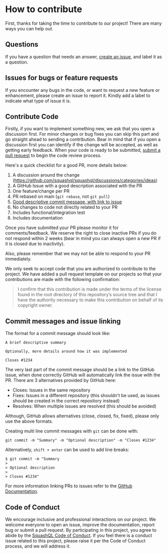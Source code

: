 # How to contribute

First, thanks for taking the time to contribute to our project! There are many ways you can help out.

## Questions

If you have a question that needs an answer, [create an issue](https://help.github.com/articles/creating-an-issue/), and label it as a question.

## Issues for bugs or feature requests

If you encounter any bugs in the code, or want to request a new feature or enhancement, please create an issue to report it. Kindly add a label to indicate what type of issue it is.

## Contribute Code

Firstly, if you want to implement something new, we ask that you open a 
discussion first. For minor changes or bug fixes you can skip this part and go straight ahead to sending a contribution. Bear in mind that if you open a discussion first you can identify if the change will be accepted, as well as getting early feedback. When your code is ready to be submitted, [submit a pull request](https://help.github.com/articles/creating-a-pull-request/) to begin the code review process.

Here's a quick checklist for a good PR, more details below:

1. A discussion around the change (https://github.com/squashql/squashql/discussions/categories/ideas)
2. A GitHub Issue with a good description associated with the PR
3. One feature/change per PR
4. PR rebased on main (`git rebase`, not `git pull`) 
5. [Good descriptive commit message, with link to issue](#commit-messages-and-issue-linking)
6. No changes to code not directly related to your PR
7. Includes functional/integration test
8. Includes documentation

Once you have submitted your PR please monitor it for comments/feedback. We reserve the right to close inactive PRs if you do not respond within 2 weeks (bear in mind you can always open a new PR if it is closed due to inactivity).

Also, please remember that we may not be able to respond to your PR immediately.

We only seek to accept code that you are authorized to contribute to the project. We have added a pull request template on our projects so that your contributions are made with the following confirmation:

> I confirm that this contribution is made under the terms of the license found in the root directory of this repository’s source tree and that I have the authority necessary to make this contribution on behalf of its copyright owner.

## Commit messages and issue linking

The format for a commit message should look like:

```
A brief descriptive summary

Optionally, more details around how it was implemented

Closes #1234
``` 

The very last part of the commit message should be a link to the GitHub issue, when done correctly GitHub will automatically link the issue with the PR. There are 3 alternatives provided by GitHub here:

* Closes: Issues in the same repository
* Fixes: Issues in a different repository (this shouldn't be used, as issues should be created in the correct repository instead)
* Resolves: When multiple issues are resolved (this should be avoided)

Although, GitHub allows alternatives (close, closed, fix, fixed), please only use the above formats.

Creating multi line commit messages with `git` can be done with:

```
git commit -m "Summary" -m "Optional description" -m "Closes #1234"
```

Alternatively, `shift + enter` can be used to add line breaks:

```
$ git commit -m "Summary
> 
> Optional description
> 
> Closes #1234"
```

For more information linking PRs to issues refer to the [GitHub Documentation](https://docs.github.com/en/issues/tracking-your-work-with-issues/linking-a-pull-request-to-an-issue).

## Code of Conduct

We encourage inclusive and professional interactions on our project. We welcome everyone to open an issue, improve the
documentation, report bug or submit a pull request. By participating in this project, you agree to abide by
the [SquashQL Code of Conduct](./CODE-OF-CONDUCT.md). If you feel there is a conduct issue related to this project, please
raise it per the Code of Conduct process, and we will address it.
